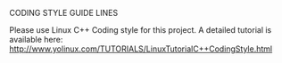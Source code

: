 CODING STYLE GUIDE LINES  

Please use Linux C++ Coding style for this project. 
A detailed tutorial is available here: http://www.yolinux.com/TUTORIALS/LinuxTutorialC++CodingStyle.html

